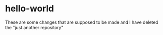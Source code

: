 # hello-world


These are some changes that are supposed to be made and I have deleted the  "just another repository"

